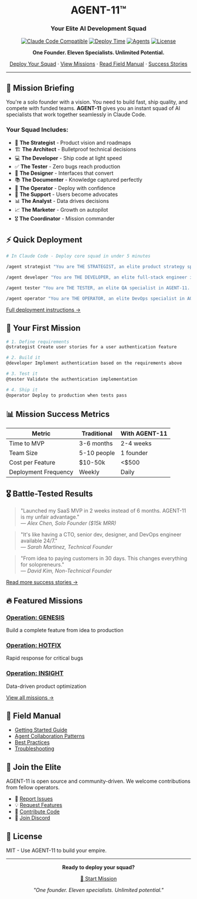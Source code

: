 <div align="center">
  
# AGENT-11™

### Your Elite AI Development Squad

[![Claude Code Compatible](https://img.shields.io/badge/Claude%20Code-Native-blue?style=for-the-badge)](https://claude.ai)
[![Deploy Time](https://img.shields.io/badge/Deploy%20Time-5%20Minutes-green?style=for-the-badge)](QUICKSTART.md)
[![Agents](https://img.shields.io/badge/Agents-11%20Specialists-red?style=for-the-badge)](agents/)
[![License](https://img.shields.io/badge/License-MIT-yellow?style=for-the-badge)](LICENSE)

**One Founder. Eleven Specialists. Unlimited Potential.**

[Deploy Your Squad](#-quick-deployment) · [View Missions](missions/) · [Read Field Manual](field-manual/) · [Success Stories](community/SUCCESS-STORIES.md)

</div>

---

## 🎯 Mission Briefing

You're a solo founder with a vision. You need to build fast, ship quality, and compete with funded teams. **AGENT-11** gives you an instant squad of AI specialists that work together seamlessly in Claude Code.

### Your Squad Includes:
- 🎯 **The Strategist** - Product vision and roadmaps
- 🏗️ **The Architect** - Bulletproof technical decisions  
- 💻 **The Developer** - Ship code at light speed
- ✅ **The Tester** - Zero bugs reach production
- 🎨 **The Designer** - Interfaces that convert
- 📚 **The Documenter** - Knowledge captured perfectly
- 🚀 **The Operator** - Deploy with confidence
- 💬 **The Support** - Users become advocates
- 📊 **The Analyst** - Data drives decisions
- 📈 **The Marketer** - Growth on autopilot
- 🎖️ **The Coordinator** - Mission commander

## ⚡ Quick Deployment

```bash
# In Claude Code - Deploy core squad in under 5 minutes

/agent strategist "You are THE STRATEGIST, an elite product strategy specialist in AGENT-11..."

/agent developer "You are THE DEVELOPER, an elite full-stack engineer in AGENT-11..."

/agent tester "You are THE TESTER, an elite QA specialist in AGENT-11..."

/agent operator "You are THE OPERATOR, an elite DevOps specialist in AGENT-11..."
```

[Full deployment instructions →](QUICKSTART.md)

## 🚀 Your First Mission

```bash
# 1. Define requirements
@strategist Create user stories for a user authentication feature

# 2. Build it
@developer Implement authentication based on the requirements above

# 3. Test it
@tester Validate the authentication implementation

# 4. Ship it
@operator Deploy to production when tests pass
```

## 📊 Mission Success Metrics

<div align="center">

| Metric | Traditional | With AGENT-11 |
|--------|-------------|---------------|
| Time to MVP | 3-6 months | 2-4 weeks |
| Team Size | 5-10 people | 1 founder |
| Cost per Feature | $10-50k | <$500 |
| Deployment Frequency | Weekly | Daily |

</div>

## 🎖️ Battle-Tested Results

> "Launched my SaaS MVP in 2 weeks instead of 6 months. AGENT-11 is my unfair advantage."  
> — *Alex Chen, Solo Founder ($15k MRR)*

> "It's like having a CTO, senior dev, designer, and DevOps engineer available 24/7."  
> — *Sarah Martinez, Technical Founder*

> "From idea to paying customers in 30 days. This changes everything for solopreneurs."  
> — *David Kim, Non-Technical Founder*

[Read more success stories →](community/SUCCESS-STORIES.md)

## 🔥 Featured Missions

### [Operation: GENESIS](missions/operation-genesis.md)
Build a complete feature from idea to production

### [Operation: HOTFIX](missions/operation-hotfix.md)  
Rapid response for critical bugs

### [Operation: INSIGHT](missions/operation-insight.md)
Data-driven product optimization

[View all missions →](missions/)

## 📖 Field Manual

- [Getting Started Guide](field-manual/getting-started.md)
- [Agent Collaboration Patterns](field-manual/agent-collaboration.md)
- [Best Practices](field-manual/best-practices.md)
- [Troubleshooting](field-manual/troubleshooting.md)

## 🤝 Join the Elite

AGENT-11 is open source and community-driven. We welcome contributions from fellow operators.

- 🐛 [Report Issues](https://github.com/TheWayWithin/agent-11/issues)
- 💡 [Request Features](https://github.com/TheWayWithin/agent-11/issues/new?template=feature_request.md)
- 🔧 [Contribute Code](CONTRIBUTING.md)
- 💬 [Join Discord](https://discord.gg/agent11)

## 📜 License

MIT - Use AGENT-11 to build your empire.

---

<div align="center">

**Ready to deploy your squad?**

[🚀 Start Mission](QUICKSTART.md)

*"One founder. Eleven specialists. Unlimited potential."*

</div>
